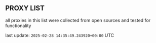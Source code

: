 ## PROXY LIST

all proxies in this list were collected from open sources and tested for functionality

last update: `2025-02-28 14:35:49.243920+00:00` UTC